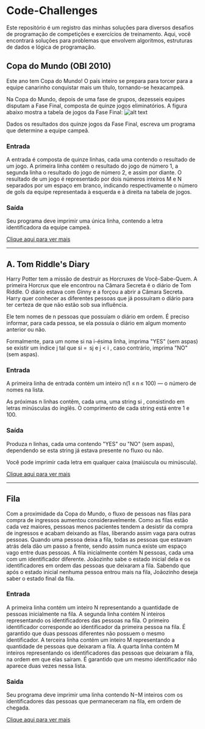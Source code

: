 # Code-Challenges
Este repositório é um registro das minhas soluções para diversos desafios de programação de competições e exercícios de treinamento. Aqui, você encontrará soluções para problemas que envolvem algoritmos, estruturas de dados e lógica de programação.

## Copa do Mundo (OBI 2010)
Este ano tem Copa do Mundo! O país inteiro se prepara para torcer para a equipe canarinho conquistar mais um título, tornando-se hexacampeã.

Na Copa do Mundo, depois de uma fase de grupos, dezesseis equipes disputam a Fase Final, composta de quinze jogos eliminatórios. A figura abaixo mostra a tabela de jogos da Fase Final:
![alt text](https://neps.academy/_ipx/_/https://api.neps.academy/image/1358.png)

Dados os resultados dos quinze jogos da Fase Final, escreva um programa que determine a equipe campeã.

### Entrada
A entrada é composta de quinze linhas, cada uma contendo o resultado de um jogo. A primeira linha contém o resultado do jogo de número 1, a segunda linha o resultado do jogo de número 2, e assim por diante. O resultado de um jogo é representado por dois números inteiros M e N separados por um espaço em branco, indicando respectivamente o número de gols da equipe representada à esquerda e à direita na tabela de jogos.

### Saída
Seu programa deve imprimir uma única linha, contendo a letra identificadora da equipe campeã.

[Clique aqui para ver mais](https://neps.academy/br/exercise/276)

---

## A. Tom Riddle's Diary

Harry Potter tem a missão de destruir as Horcruxes de Você-Sabe-Quem. A primeira Horcrux que ele encontrou na Câmara Secreta é o diário de Tom Riddle. O diário estava com Ginny e a forçou a abrir a Câmara Secreta. Harry quer conhecer as diferentes pessoas que já possuíram o diário para ter certeza de que não estão sob sua influência.

Ele tem nomes de n pessoas que possuíam o diário em ordem. É preciso informar, para cada pessoa, se ela possuía o diário em algum momento anterior ou não.

Formalmente, para um nome si na i-ésima linha, imprima "YES" (sem aspas) se existir um índice j tal que si =  sj e j < i , caso contrário, imprima "NO" (sem aspas).

### Entrada
A primeira linha de entrada contém um inteiro n(1 ≤ n ≤ 100) — o número de nomes na lista.

As próximas n linhas contêm, cada uma, uma string si , consistindo em letras minúsculas do inglês. O comprimento de cada string está entre 1 e 100.

### Saída
Produza n linhas, cada uma contendo "YES" ou "NO" (sem aspas), dependendo se esta string já estava presente no fluxo ou não.

Você pode imprimir cada letra em qualquer caixa (maiúscula ou minúscula).

[Clique aqui para ver mais](https://codeforces.com/contest/855/problem/A)

---

## Fila

Com a proximidade da Copa do Mundo, o fluxo de pessoas nas filas para compra de ingressos aumentou consideravelmente. Como as filas estão cada vez maiores, pessoas menos pacientes tendem a desistir da compra de ingressos e acabam deixando as filas, liberando assim vaga para outras pessoas. Quando uma pessoa deixa a fila, todas as pessoas que estavam atrás dela dão um passo a frente, sendo assim nunca existe um espaço vago entre duas pessoas. A fila inicialmente contém N pessoas, cada uma com um identificador diferente. Joãozinho sabe o estado inicial dela e os identificadores em ordem das pessoas que deixaram a fila. Sabendo que após o estado inicial nenhuma pessoa entrou mais na fila, Joãozinho deseja saber o estado final da fila.

### Entrada 
A primeira linha contém um inteiro N representando a quantidade de pessoas inicialmente na fila. A segunda linha contém N inteiros representando os identificadores das pessoas na fila. O primeiro identificador corresponde ao identificador da primeira pessoa na fila. É garantido que duas pessoas diferentes não possuem o mesmo identificador. A terceira linha contém um inteiro M representando a quantidade de pessoas que deixaram a fila. A quarta linha contém M inteiros representando os identificadores das pessoas que deixaram a fila, na ordem em que elas saíram. É garantido que um mesmo identificador não aparece duas vezes nessa lista.

### Saida
Seu programa deve imprimir uma linha contendo N−M inteiros com os identificadores das pessoas que permaneceram na fila, em ordem de chegada.

[Clique aqui para ver mais](https://neps.academy/br/course/estruturas-de-dados-(codcad)/lesson/fila)
